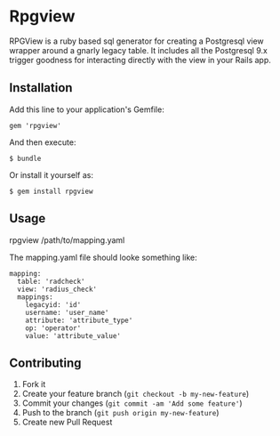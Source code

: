 # Rpgview

RPGView is a ruby based sql generator for creating a Postgresql view wrapper around a gnarly legacy table. It includes all the Postgresql 9.x trigger goodness for interacting directly with the view in your Rails app.

## Installation

Add this line to your application's Gemfile:

    gem 'rpgview'

And then execute:

    $ bundle

Or install it yourself as:

    $ gem install rpgview

## Usage

rpgview /path/to/mapping.yaml

The mapping.yaml file should looke something like:

    mapping:
      table: 'radcheck'
      view: 'radius_check'
      mappings:
        legacyid: 'id'
        username: 'user_name'
        attribute: 'attribute_type'
        op: 'operator'
        value: 'attribute_value'


## Contributing

1. Fork it
2. Create your feature branch (`git checkout -b my-new-feature`)
3. Commit your changes (`git commit -am 'Add some feature'`)
4. Push to the branch (`git push origin my-new-feature`)
5. Create new Pull Request
